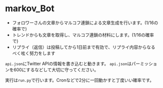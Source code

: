 # markov_Bot

- フォロワーさんの文章からマルコフ連鎖による文章生成を行います。(1/16の確率で)
- トレンドからも文章を取得し、マルコフ連鎖の材料にします。(1/16の確率で)
- リプライ（返信）は投稿してから1日前まで有効で、リプライ内容からなるべく呟く努力をします

`api.json`にTwitter APIの情報を書き込むと動きます。
`api.json`はパーミッションを600にするなどして大切に守ってください。

実行は`run.py`で行います。Cronなどで2分に一回動かすと丁度いい確率です。
